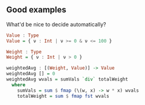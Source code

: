 ## Good examples

What'd be nice to decide automatically?
```haskell
Value : Type
Value = { ν : Int | ν >= 0 & ν <= 100 }

Weight : Type
Weight = { ν : Int | ν > 0 }

weightedAvg : [(Weight, Value)] -> Value
weightedAvg [] = 0
weightedAvg wvals = sumVals `div` totalWeight
  where
    sumVals = sum $ fmap (\(w, x) -> w * x) wvals
    totalWeight = sum $ fmap fst wvals
```